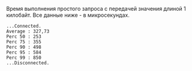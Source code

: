 Время выполнения простого запроса с передачей значения длиной 1 килобайт.
Все данные ниже - в микросекундах.

```
...Connected.
Average : 327,73
Perc 50 : 253
Perc 75 : 355
Perc 90 : 498
Perc 95 : 584
Perc 99 : 850
...Disconnected.
```

